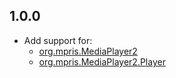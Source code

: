 ## 1.0.0

- Add support for:
  - [org.mpris.MediaPlayer2](https://specifications.freedesktop.org/mpris-spec/latest/Media_Player.html)
  - [org.mpris.MediaPlayer2.Player](https://specifications.freedesktop.org/mpris-spec/latest/Player_Interface.html)
